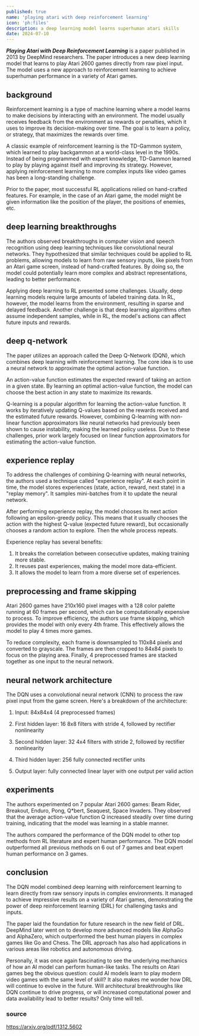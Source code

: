```yaml
---
published: true
name: 'playing atari with deep reinforcement learning'
icon: 'ph:files'
description: a deep learning model learns superhuman atari skills
date: 2024-07-10
---
```


<script>
    import CaptionImage from '$lib/components/CaptionImage.svelte';
</script>

**_Playing Atari with Deep Reinforcement Learning_** is a paper published in 2013 by DeepMind researchers. The paper introduces a new deep learning model that learns to play Atari 2600 games directly from raw pixel input. The model uses a new approach to reinforcement learning to achieve superhuman performance in a variety of Atari games.

<CaptionImage image="atari-transparent.png" alt="Atari 2600 console." source="https://commons.wikimedia.org/wiki/File:Atari-2600-Wood-4Sw-Set.jpg" sizes="50rem"/>

## background

Reinforcement learning is a type of machine learning where a model learns to make decisions by interacting with an environment. The model usually receives feedback from the environment as rewards or penalties, which it uses to improve its decision-making over time. The goal is to learn a policy, or strategy, that maximizes the rewards over time.

A classic example of reinforcement learning is the TD-Gammon system, which learned to play backgammon at a world-class level in the 1990s. Instead of being programmed with expert knowledge, TD-Gammon learned to play by playing against itself and improving its strategy. However, applying reinforcement learning to more complex inputs like video games has been a long-standing challenge.

Prior to the paper, most successful RL applications relied on hand-crafted features. For example, in the case of an Atari game, the model might be given information like the position of the player, the positions of enemies, etc.

## deep learning breakthroughs

The authors observed breakthroughs in computer vision and speech recognition using deep learning techniques like convolutional neural networks. They hypothesized that similar techniques could be applied to RL problems, allowing models to learn from raw sensory inputs, like pixels from an Atari game screen, instead of hand-crafted features. By doing so, the model could potentially learn more complex and abstract representations, leading to better performance.

Applying deep learning to RL presented some challenges. Usually, deep learning models require large amounts of labeled training data. In RL, however, the model learns from the environment, resulting in sparse and delayed feedback. Another challenge is that deep learning algorithms often assume independent samples, while in RL, the model's actions can affect future inputs and rewards.

## deep q-network

The paper utilizes an approach called the Deep Q-Network (DQN), which combines deep learning with reinforcement learning. The core idea is to use a neural network to approximate the optimal action-value function.

An action-value function estimates the expected reward of taking an action in a given state. By learning an optimal action-value function, the model can choose the best action in any state to maximize its rewards.

Q-learning is a popular algorithm for learning the action-value function. It works by iteratively updating Q-values based on the rewards received and the estimated future rewards. However, combining Q-learning with non-linear function approximators like neural networks had previously been shown to cause instability, making the learned policy useless. Due to these challenges, prior work largely focused on linear function approximators for estimating the action-value function.

## experience replay

To address the challenges of combining Q-learning with neural networks, the authors used a technique called "experience replay". At each point in time, the model stores experiences (state, action, reward, next state) in a "replay memory". It samples mini-batches from it to update the neural network.

After performing experience replay, the model chooses its next action following an epsilon-greedy policy. This means that it usually chooses the action with the highest Q-value (expected future reward), but occasionally chooses a random action to explore. Then the whole process repeats.

Experience replay has several benefits:

1. It breaks the correlation between consecutive updates, making training more stable.
2. It reuses past experiences, making the model more data-efficient.
3. It allows the model to learn from a more diverse set of experiences.

## preprocessing and frame skipping

Atari 2600 games have 210x160 pixel images with a 128 color palette running at 60 frames per second, which can be computationally expensive to process. To improve efficiency, the authors use frame skipping, which provides the model with only every 4th frame. This effectively allows the model to play 4 times more games.

To reduce complexity, each frame is downsampled to 110x84 pixels and converted to grayscale. The frames are then cropped to 84x84 pixels to focus on the playing area. Finally, 4 preprocessed frames are stacked together as one input to the neural network.

## neural network architecture

The DQN uses a convolutional neural network (CNN) to process the raw pixel input from the game screen. Here's a breakdown of the architecture:

1. Input: 84x84x4 (4 preprocessed frames)

2. First hidden layer: 16 8x8 filters with stride 4, followed by rectifier nonlinearity

3. Second hidden layer: 32 4x4 filters with stride 2, followed by rectifier nonlinearity

4. Third hidden layer: 256 fully connected rectifier units

5. Output layer: fully connected linear layer with one output per valid action

## experiments

The authors experimented on 7 popular Atari 2600 games: Beam Rider, Breakout, Enduro, Pong, Q*bert, Seaquest, Space Invaders. They observed that the average action-value function Q increased steadily over time during training, indicating that the model was learning in a stable manner.

The authors compared the performance of the DQN model to other top methods from RL literature and expert human performance. The DQN model outperformed all previous methods on 6 out of 7 games and beat expert human performance on 3 games.

<CaptionImage image="atari-games.png" alt="Atari 2600 Games: Pong, Breakout, Space Invaders, Seaquest, Beam Rider." source="https://arxiv.org/pdf/1312.5602" sizes="50rem" loading="lazy" />

## conclusion

The DQN model combined deep learning with reinforcement learning to learn directly from raw sensory inputs in complex environments. It managed to achieve impressive results on a variety of Atari games, demonstrating the power of deep reinforcement learning (DRL) for challenging tasks and inputs.

The paper laid the foundation for future research in the new field of DRL. DeepMind later went on to develop more advanced models like AlphaGo and AlphaZero, which outperformed the best human players in complex games like Go and Chess. The DRL approach has also had applications in various areas like robotics and autonomous driving.

Personally, it was once again fascinating to see the underlying mechanics of how an AI model can perform human-like tasks. The results on Atari games beg the obvious question: could AI models learn to play modern video games with the same level of skill? It also makes me wonder how DRL will continue to evolve in the future. Will architectural breakthroughs like DQN continue to drive progress, or will increased computational power and data availability lead to better results? Only time will tell.

### source

<https://arxiv.org/pdf/1312.5602>
